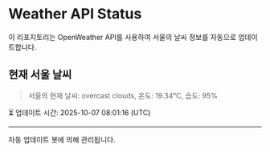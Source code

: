 
# Weather API Status

이 리포지토리는 OpenWeather API를 사용하여 서울의 날씨 정보를 자동으로 업데이트합니다.

## 현재 서울 날씨
> 서울의 현재 날씨: overcast clouds, 온도: 19.34°C, 습도: 95%

⏳ 업데이트 시간: 2025-10-07 08:01:16 (UTC)

---
자동 업데이트 봇에 의해 관리됩니다.

